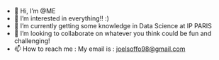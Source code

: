 - 👋 Hi, I’m @ME
- 👀 I’m interested in everything!! :)
- 🌱 I’m currently getting some knowledge in Data Science at IP PARIS
- 💞️ I’m looking to collaborate on whatever you think could be fun and challenging!
- 📫 How to reach me : My email is : joelsoffo98@gmail.com

<!---
JoelSOFFO/JoelSOFFO is a ✨ special ✨ repository because its `README.md` (this file) appears on your GitHub profile.
You can click the Preview link to take a look at your changes.
--->
